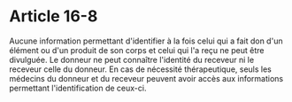 # Article 16-8

Aucune information permettant d'identifier à la fois celui qui a fait don d'un élément ou d'un produit de son corps et celui qui l'a reçu ne peut être divulguée. Le donneur ne peut connaître l'identité du receveur ni le receveur celle du donneur.   En cas de nécessité thérapeutique, seuls les médecins du donneur et du receveur peuvent avoir accès aux informations permettant l'identification de ceux-ci.